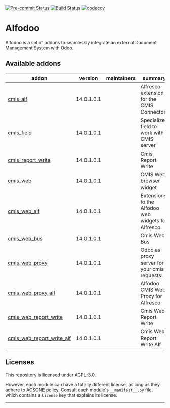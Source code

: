 
<!-- /!\ Non OCA Context : Set here the badge of your runbot / runboat instance. -->
[![Pre-commit Status](https://github.com/acsone/alfodoo/actions/workflows/pre-commit.yml/badge.svg?branch=16.0)](https://github.com/acsone/alfodoo/actions/workflows/pre-commit.yml?query=branch%3A16.0)
[![Build Status](https://github.com/acsone/alfodoo/actions/workflows/test.yml/badge.svg?branch=16.0)](https://github.com/acsone/alfodoo/actions/workflows/test.yml?query=branch%3A16.0)
[![codecov](https://codecov.io/gh/acsone/alfodoo/branch/16.0/graph/badge.svg)](https://codecov.io/gh/acsone/alfodoo)
<!-- /!\ Non OCA Context : Set here the badge of your translation instance. -->

<!-- /!\ do not modify above this line -->

# Alfodoo

Alfodoo is a set of addons to seamlessly integrate an external Document Management System with Odoo.



<!-- /!\ do not modify below this line -->

<!-- prettier-ignore-start -->

[//]: # (addons)

Available addons
----------------
addon | version | maintainers | summary
--- | --- | --- | ---
[cmis_alf](cmis_alf/) | 14.0.1.0.1 |  | Alfresco extension for the CMIS Connector
[cmis_field](cmis_field/) | 14.0.1.0.1 |  | Specialized field to work with a CMIS server
[cmis_report_write](cmis_report_write/) | 14.0.1.0.1 |  | Cmis Report Write
[cmis_web](cmis_web/) | 14.0.1.0.1 |  | CMIS Web browser widget
[cmis_web_alf](cmis_web_alf/) | 14.0.1.0.1 |  | Extensions to the Alfodoo web widgets for Alfresco
[cmis_web_bus](cmis_web_bus/) | 14.0.1.0.1 |  | Cmis Web Bus
[cmis_web_proxy](cmis_web_proxy/) | 14.0.1.0.1 |  | Odoo as proxy server for your cmis requests.
[cmis_web_proxy_alf](cmis_web_proxy_alf/) | 14.0.1.0.1 |  | Alfodoo CMIS Web Proxy for Alfresco
[cmis_web_report_write](cmis_web_report_write/) | 14.0.1.0.1 |  | Cmis Web Report Write
[cmis_web_report_write_alf](cmis_web_report_write_alf/) | 14.0.1.0.1 |  | Cmis Web Report Write Alf

[//]: # (end addons)

<!-- prettier-ignore-end -->

## Licenses

This repository is licensed under [AGPL-3.0](LICENSE).

However, each module can have a totally different license, as long as they adhere to ACSONE
policy. Consult each module's `__manifest__.py` file, which contains a `license` key
that explains its license.

----
<!-- /!\ Non OCA Context : Set here the full description of your organization. -->
